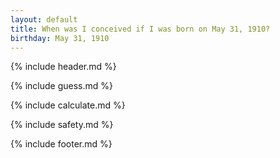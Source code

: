 ```yaml
---
layout: default
title: When was I conceived if I was born on May 31, 1910?
birthday: May 31, 1910
---
```


{% include header.md %}

{% include guess.md %}

{% include calculate.md %}

{% include safety.md %}

{% include footer.md %}



